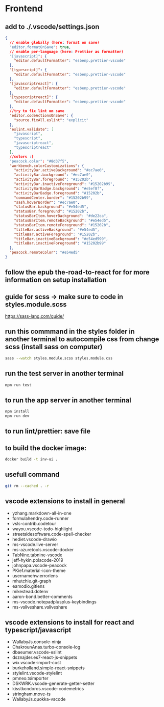 # Frontend

## add to ./.vscode/settings.json

```json
{
  // enable globally (here: format on save)
  "editor.formatOnSave": true,
  // enable per-language (here: Prettier as formatter)
  "[javascript]": {
    "editor.defaultFormatter": "esbenp.prettier-vscode"
  },
  "[typescript]": {
    "editor.defaultFormatter": "esbenp.prettier-vscode"
  },
  "[javascriptreact]": {
    "editor.defaultFormatter": "esbenp.prettier-vscode"
  },
  "[typescriptreact]": {
    "editor.defaultFormatter": "esbenp.prettier-vscode"
  },
  //try to fix lint on save
  "editor.codeActionsOnSave": {
    "source.fixAll.eslint": "explicit"
  },
  "eslint.validate": [
    "javascript",
    "typescript",
    "javascriptreact",
    "typescriptreact"
  ],
  //colors :)
  "peacock.color": "#8d37f5",
  "workbench.colorCustomizations": {
    "activityBar.activeBackground": "#ec7ae0",
    "activityBar.background": "#ec7ae0",
    "activityBar.foreground": "#15202b",
    "activityBar.inactiveForeground": "#15202b99",
    "activityBarBadge.background": "#e5ef8f",
    "activityBarBadge.foreground": "#15202b",
    "commandCenter.border": "#15202b99",
    "sash.hoverBorder": "#ec7ae0",
    "statusBar.background": "#e54ed5",
    "statusBar.foreground": "#15202b",
    "statusBarItem.hoverBackground": "#de22ca",
    "statusBarItem.remoteBackground": "#e54ed5",
    "statusBarItem.remoteForeground": "#15202b",
    "titleBar.activeBackground": "#e54ed5",
    "titleBar.activeForeground": "#15202b",
    "titleBar.inactiveBackground": "#e54ed599",
    "titleBar.inactiveForeground": "#15202b99"
  },
  "peacock.remoteColor": "#e54ed5"
}
```

## follow the epub the-road-to-react for for more information on setup installation

## guide for scss -> make sure to code in styles.module.scss

https://sass-lang.com/guide/

## run this commmand in the styles folder in another terminal to autocompile css from change scss (install sass on computer)

```bash
sass --watch styles.module.scss styles.module.css
```

## run the test server in another terminal

```bash
npm run test
```

## to run the app server in another terminal

```bash
npm install
npm run dev
```

## to run lint/prettier: save file

## to build the docker image:

```bash
docker build -t inv-ui .
```

## usefull command

```bash
git rm --cached . -r
```

## vscode extensions to install in general

- yzhang.markdown-all-in-one
- formulahendry.code-runner
- vsls-contrib.codetour
- wayou.vscode-todo-highlight
- streetsidesoftware.code-spell-checker
- hediet.vscode-drawio
- ms-vscode.live-server
- ms-azuretools.vscode-docker
- TabNine.tabnine-vscode
- jeff-hykin.polacode-2019
- johnpapa.vscode-peacock
- PKief.material-icon-theme
- usernamehw.errorlens
- mhutchie.git-graph
- eamodio.gitlens
- mikestead.dotenv
- aaron-bond.better-comments
- ms-vscode.notepadplusplus-keybindings
- ms-vsliveshare.vsliveshare

## vscode extensions to install for react and typescript/javascript

- WallabyJs.console-ninja
- ChakrounAnas.turbo-console-log
- dbaeumer.vscode-eslint
- dsznajder.es7-react-js-snippets
- wix.vscode-import-cost
- burkeholland.simple-react-snippets
- stylelint.vscode-stylelint
- pmneo.tsimporter
- DSKWRK.vscode-generate-getter-setter
- kisstkondoros.vscode-codemetrics
- stringham.move-ts
- WallabyJs.quokka-vscode
